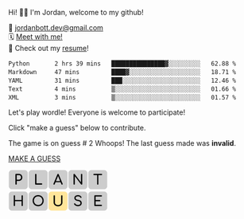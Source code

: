 
Hi! 👋🏼 I'm Jordan, welcome to my github!

📨 jordanbott.dev@gmail.com <br/>
🗓️ [Meet with me!](https://calendly.com/jordanbott-dev/30min?back=1&month=2024-02) <br/>
📝 Check out my <a href="./Jordan%20Bott%20Resume.pdf" target="_blank">resume</a>! <br/>


<!--START_SECTION:waka-->

```txt
Python       2 hrs 39 mins   ███████████████▓░░░░░░░░░   62.88 %
Markdown     47 mins         ████▓░░░░░░░░░░░░░░░░░░░░   18.71 %
YAML         31 mins         ███░░░░░░░░░░░░░░░░░░░░░░   12.46 %
Text         4 mins          ▒░░░░░░░░░░░░░░░░░░░░░░░░   01.66 %
XML          3 mins          ▒░░░░░░░░░░░░░░░░░░░░░░░░   01.57 %
```

<!--END_SECTION:waka-->

Let's play wordle! Everyone is welcome to participate!

Click "make a guess" below to contribute.

The game is on guess # 2
Whoops! The last guess made was **invalid**.

[MAKE A GUESS](https://github.com/jordan-bott/jordan-bott/issues/new?assignees=&labels=&projects=&template=wordle_guess.md&title=wordleguess%7C%5BPUT+5+LETTER+WORD+HERE%5D)

<img src="./wordle/tiles/grey/P.svg" width="40" /><img src="./wordle/tiles/grey/L.svg" width="40" /><img src="./wordle/tiles/grey/A.svg" width="40" /><img src="./wordle/tiles/grey/N.svg" width="40" /><img src="./wordle/tiles/grey/T.svg" width="40" /><br/><img src="./wordle/tiles/grey/H.svg" width="40" /><img src="./wordle/tiles/grey/O.svg" width="40" /><img src="./wordle/tiles/yellow/U.svg" width="40" /><img src="./wordle/tiles/grey/S.svg" width="40" /><img src="./wordle/tiles/grey/E.svg" width="40" /><br/>

